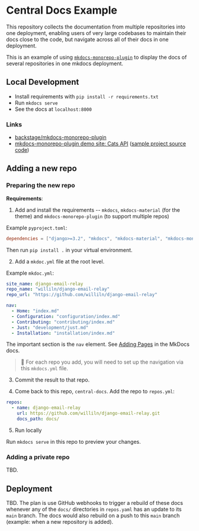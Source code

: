 # Central Docs Example 

This repository collects the documentation from multiple repositories into one deployment, enabling users of very large codebases to maintain their docs close to the code, but navigate across all of their docs in one deployment. 

This is an example of using [`mkdocs-monorepo-plugin`](https://github.com/backstage/mkdocs-monorepo-plugin) to display the docs of several repositories in one mkdocs deployment. 

## Local Development 

- Install requirements with `pip install -r requirements.txt` 
- Run `mkdocs serve` 
- See the docs at `localhost:8000`

### Links 

- [backstage/mkdocs-monorepo-plugin](https://github.com/backstage/mkdocs-monorepo-plugin/tree/master)
- [mkdocs-monorepo-plugin demo site: Cats API](https://backstage.github.io/mkdocs-monorepo-plugin/monorepo-example/) ([sample project source code](https://github.com/backstage/mkdocs-monorepo-plugin/tree/master/sample-docs))

## Adding a new repo 

### Preparing the new repo 

**Requirements**: 

1. Add and install the requirements -- `mkdocs`, `mkdocs-material` (for the theme) and `mkdocs-monorepo-plugin` (to support multiple repos)

Example `pyproject.toml`: 

```toml
dependencies = ["django>=3.2", "mkdocs", "mkdocs-material", "mkdocs-monorepo-plugin"]
```

Then run `pip install .` in your virtual environment. 

2. Add a `mkdoc.yml` file at the root level.  

Example `mkdoc.yml`: 

```yaml
site_name: django-email-relay
repo_name: "williln/django-email-relay"
repo_url: "https://github.com/williln/django-email-relay"

nav:
  - Home: "index.md"
  - Configuration: "configuration/index.md"
  - Contributing: "contributing/index.md"
  - Just: "development/just.md"
  - Installation: "installation/index.md"
```

The important section is the `nav` element. See [Adding Pages](https://www.mkdocs.org/getting-started/#adding-pages) in the MkDocs docs. 

> 📌 For each repo you add, you will need to set up the navigation via this `mkdocs.yml` file.

3. Commit the result to that repo. 


4. Come back to this repo, `central-docs`. Add the repo to `repos.yml`:

```yaml
repos:
  - name: django-email-relay
    url: https://github.com/williln/django-email-relay.git
    docs_path: docs/
```

5. Run locally 

Run `mkdocs serve` in this repo to preview your changes. 


### Adding a private repo 

TBD. 


## Deployment 

TBD. The plan is use GitHub webhooks to trigger a rebuild of these docs whenever any of the `docs/` directories in `repos.yaml` has an update to its `main` branch. The docs would also rebuild on a push to this `main` branch (example: when a new repository is added). 